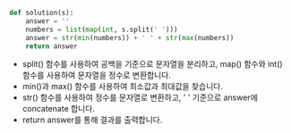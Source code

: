 ```py
def solution(s):
    answer = ''
    numbers = list(map(int, s.split(' ')))
    answer = str(min(numbers)) + ' ' + str(max(numbers))
    return answer
```

- split() 함수를 사용하여 공백을 기준으로 문자열을 분리하고, map() 함수와 int() 함수를 사용하여 문자열을 정수로 변환합니다.
- min()과 max() 함수를 사용하여 최소값과 최대값을 찾습니다.
- str() 함수를 사용하여 정수를 문자열로 변환하고, ' ' 기준으로 answer에 concatenate 합니다.
- return answer를 통해 결과를 출력합니다.
